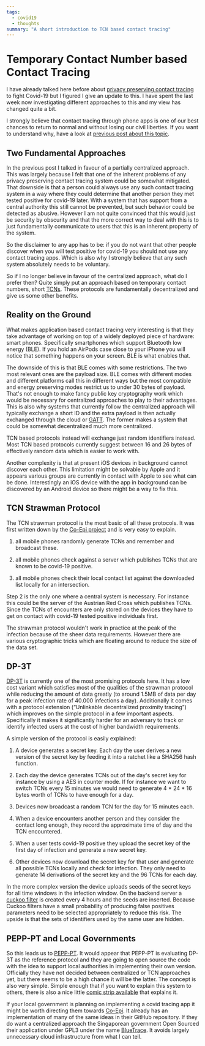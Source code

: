 ```yaml
---
tags:
  - covid19
  - thoughts
summary: "A short introduction to TCN based contact tracing"
---
```


# Temporary Contact Number based Contact Tracing

I have already talked here before about [privacy preserving contact
tracing](../../3/contact-tracing/) to fight Covid-19 but I figured I
give an update to this.  I have spent the last week now investigating
different approaches to this and my view has changed quite a bit.

I strongly believe that contact tracing through phone apps is one of our
best chances to return to normal and without losing our civil liberties.
If you want to understand why, have a look at [previous post about this
topic](../../3/contact-tracing/).

## Two Fundamental Approaches

In the previous post I talked in favour of a partially centralized
approach.  This was largely because I felt that one of the inherent
problems of any privacy preserving contact tracing system could be
somewhat mitigated.  That downside is that a person could always use any
such contact tracing system in a way where they could determine that
another person they met tested positive for covid-19 later.  With a
system that has support from a central authority this still cannot be
prevented, but such behavior could be detected as abusive.  However I am
not quite convinced that this would just be security by obscurity and that
the more correct way to deal with this is to just fundamentally
communicate to users that this is an inherent property of the system.

So the disclaimer to any app has to be: if you do not want that other
people discover when you will test positive for covid-19 you should not
use any contact tracing apps.  Which is also why I strongly believe that
any such system absolutely needs to be voluntary.

So if I no longer believe in favour of the centralized approach, what do I
prefer then?  Quite simply put an approach based on temporary contact
numbers, short [TCNs](https://tcn-coalition.org/).  These protocols are
fundamentally decentralized and give us some other benefits.

## Reality on the Ground

What makes application based contact tracing very interesting is that they
take advantage of working on top of a widely deployed piece of hardware:
smart phones.  Specifically smartphones which support Bluetooth low
energy (BLE).  If you hold an AirPods case close to your iPhone you will
notice that something happens on your screen.  BLE is what enables that.

The downside of this is that BLE comes with some restrictions.  The two
most relevant ones are the payload size.  BLE comes with different modes
and different platforms call this in different ways but the most
compatible and energy preserving modes restrict us to under 30 bytes of
payload.  That's not enough to make fancy public key cryptography work
which would be necessary for centralized approaches to play to their
advantages.  This is also why systems that currently follow the
centralized approach will typically exchange a short ID and the extra
payload is then actually exchanged through the cloud or [GATT](https://en.wikipedia.org/wiki/Bluetooth_Low_Energy#GATT_operations).
The former makes a system that could be somewhat decentralized much more
centralized.

TCN based protocols instead will exchange just random identifiers instead.
Most TCN based protocols currently suggest between 16 and 26 bytes of
effectively random data which is easier to work with.

Another complexity is that at present iOS devices in background cannot
discover each other.  This limitation might be solvable by Apple and it
appears various groups are currently in contact with Apple to see what can
be done.  Interestingly an iOS device with the app in background can be
discovered by an Android device so there might be a way to fix this.

## TCN Strawman Protocol

The TCN strawman protocol is the most basic of all these protocols.  It
was first written down by the [Co-Epi project](https://www.coepi.org/)
and is very easy to explain.

1. all mobile phones randomly generate TCNs and remember and broadcast
these.

1. all mobile phones check against a server which publishes TCNs that are
known to be covid-19 positive.

1. all mobile phones check their local contact list against the downloaded
list locally for an intersection.

Step 2 is the only one where a central system is necessary.  For instance
this could be the server of the Austrian Red Cross which publishes TCNs.
Since the TCNs of encounters are only stored on the devices they have to
get on contact with covid-19 tested positive individuals first.

The strawman protocol wouldn't work in practice at the peak of the
infection because of the sheer data requirements.  However there are
various cryptographic tricks which are floating around to reduce the size
of the data set.

## DP-3T

[DP-3T](https://github.com/DP-3T/documents/) is currently one of the
most promising protocols here.  It has a low cost variant which satisfies
most of the qualities of the strawman protocol while reducing the amount
of data greatly (to around 1.5MB of data per day for a peak infection rate
of 40.000 infections a day).  Additionally it comes with a protocol
extension (“Unlinkable decentralized proximity tracing”) which improves on
the simple protocol in a few important aspects.  Specifically it makes it
significantly harder for an adversary to track or identify infected users
at the cost of higher bandwidth requirements.

A simple version of the protocol is easily explained:

1. A device generates a secret key.  Each day the user derives a new
version of the secret key by feeding it into a ratchet like a SHA256
hash function.

1. Each day the device generates TCNs out of the day's secret key for
instance by using a AES in counter mode.  If for instance we want to
switch TCNs every 15 minutes we would need to generate 4 * 24 * 16 bytes
worth of TCNs to have enough for a day.

1. Devices now broadcast a random TCN for the day for 15 minutes each.

1. When a device encounters another person and they consider the contact
long enough, they record the approximate time of day and the TCN
encountered.

1. When a user tests covid-19 positive they upload the secret key of the
first day of infection and generate a new secret key.

1. Other devices now download the secret key for that user and generate
all possible TCNs locally and check for infection.  They only need to
generate 14 derivations of the secret key and the 96 TCNs for each day.

In the more complex version the device uploads seeds of the secret keys
for all time windows in the infection window.  On the backend server a
[cuckoo filter](https://en.wikipedia.org/wiki/Cuckoo_filter) is created
every 4 hours and the seeds are inserted.  Because Cuckoo filters have a
small probability of producing false positives parameters need to be
selected appropriately to reduce this risk.  The upside is that the sets
of identifiers used by the same user are hidden.

## PEPP-PT and Local Governments

So this leads us to [PEPP-PT](https://www.pepp-pt.org/).  It would
appear that PEPP-PT is evaluating DP-3T as the reference protocol and
they are going to open source the code with the idea to support local
authorities in implementing their own version.  Officially they have not
decided between centralized or TCN approaches yet, but there seems to be a
high chance it will be the latter.  The concept is also very simple.
Simple enough that if you want to explain this system to others, there is
also a nice little [comic strip available](https://ncase.me/contact-tracing/) that explains it.

If your local government is planning on implementing a covid tracing app
it might be worth directing them towards [Co-Epi](https://github.com/Co-Epi).  It already has an implementation
of many of the same ideas in their GitHub repository.  If they do want a
centralized approach the Singaporean government Open Sourced their
application under GPL3 under the name [BlueTrace](https://bluetrace.io/).  It avoids largely unnecessary cloud
infrastructure from what I can tell.
